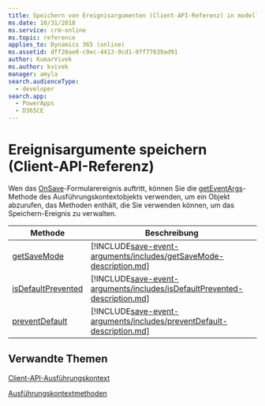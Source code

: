 ```yaml
---
title: Speichern von Ereignisargumenten (Client-API-Referenz) in modellgestützten Apps | MicrosoftDocs
ms.date: 10/31/2018
ms.service: crm-online
ms.topic: reference
applies_to: Dynamics 365 (online)
ms.assetid: dff20ae0-c9ec-4413-9cd1-0ff77639ad91
author: KumarVivek
ms.author: kvivek
manager: amyla
search.audienceType:
  - developer
search.app:
  - PowerApps
  - D365CE
---
```

# <a name="save-event-arguments-client-api-reference"></a>Ereignisargumente speichern (Client-API-Referenz)



Wen das [OnSave](events/form-onsave.md)-Formularereignis auftritt, können Sie die [getEventArgs](executioncontext/getEventArgs.md)-Methode des Ausführungskontextobjekts verwenden, um ein Objekt abzurufen, das Methoden enthält, die Sie verwenden können, um das Speichern-Ereignis zu verwalten.

|Methode|Beschreibung|
|--|--|
|[getSaveMode](save-event-arguments/getSaveMode.md)|[!INCLUDE[save-event-arguments/includes/getSaveMode-description.md](save-event-arguments/includes/getSaveMode-description.md)]|
|[isDefaultPrevented](save-event-arguments/isDefaultPrevented.md)|[!INCLUDE[save-event-arguments/includes/isDefaultPrevented-description.md](save-event-arguments/includes/isDefaultPrevented-description.md)]|
|[preventDefault](save-event-arguments/preventDefault.md)|[!INCLUDE[save-event-arguments/includes/preventDefault-description.md](save-event-arguments/includes/preventDefault-description.md)]|


## <a name="related-topics"></a>Verwandte Themen

[Client-API-Ausführungskontext](../clientapi-execution-context.md)

[Ausführungskontextmethoden](execution-context.md)

